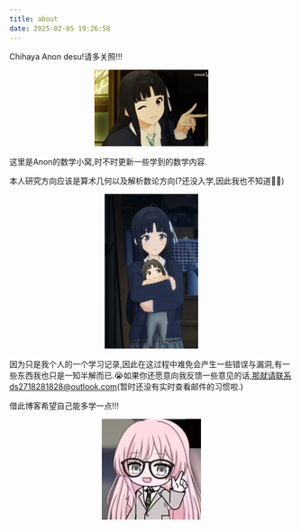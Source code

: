 ```yaml
---
title: about
date: 2025-02-05 19:26:58
---
```


Chihaya Anon desu!请多关照!!!

<center>
<img src="/about/486.jpg" width="40%">
</center>

这里是Anon的数学小窝,时不时更新一些学到的数学内容.

本人研究方向应该是算术几何以及解析数论方向(?还没入学,因此我也不知道🤷‍♂️)

<center>
<img src="/about/972.jpg" width="33%">
</center>

因为只是我个人的一个学习记录,因此在这过程中难免会产生一些错误与漏洞,有一些东西我也只是一知半解而已.😭如果你还愿意向我反馈一些意见的话,那就请联系ds2718281828@outlook.com(暂时还没有实时查看邮件的习惯啦.)

借此博客希望自己能多学一点!!!

<center>
<img src="/about/anon-teacher.jpg" width="35%">
</center>
